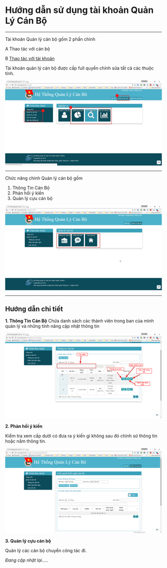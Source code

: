 # Hướng dẫn sử dụng tài khoản Quản Lý Cán Bộ #

----------
Tài khoản Quản lý cán bộ gốm 2 phần chính

A Thao tác với cán bộ 

B [Thao tác với tài khoản](/tutorial/04_CanBoQuanLy.html)

Tài khoản quản lý cán bộ được cấp full quyền chỉnh sửa tất cả các thuộc tính.

![](image\Screenshots\2017-04\2017-04\chrome_2017-04-12_00-50-56.png)


-----
Chức năng chính Quán lý cán bộ gồm

1. Thông Tin Cán Bộ
2. Phản hồi ý kiến
3. Quản lý cựu cán bộ

![](image\Screenshots\2017-04\2017-04\chrome_2017-04-12_00-28-03.png)

----------

## Hướng dẫn chi tiết ##

**1. Thông Tin Cán Bộ**
Chứa danh sách các thành viên trong ban của mình quản lý và những tính năng cập nhật thông tin 

![](image\Screenshots\2017-04\2017-04\chrome_2017-04-12_00-34-58.png)

**2. Phản hồi ý kiến**

Kiểm tra xem cấp dưới có đưa ra ý kiến gì không sau đó chỉnh sử thông tin hoặc nắm thông tin.

![](image\Screenshots\2017-04\2017-04\chrome_2017-04-12_00-40-36.png)


**3. Quản lý cựu cán bộ**

Quản lý các cán bộ chuyển công tác đi. 

*Đang cập nhật lại.....*